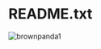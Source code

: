 # README.txt
![brownpanda1](https://github-readme-stats.vercel.app/api?username=brownpanda1a&show_icons=true&theme=gruvbox)
